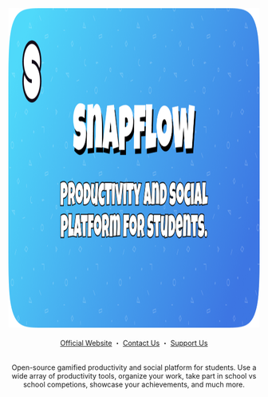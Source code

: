 <div align="center">
	<a href="https://github.com/snapflowio">
  		<img src="https://raw.githubusercontent.com/snapflowio/.github/main/assets/banner.png" alt="Snapflow banner" width="1280" height="640" />
	</a>
</div>

<br>

<div align="center">
	<a href="https://snapflow.io">Official Website</a>
	・
    <a href="mailto:contact@snapflow.io">Contact Us</a>
	・
	<a href="#">Support Us</a>
</div>

<br>

<p align="center">
Open-source gamified productivity and social platform for students. Use a wide array of productivity tools, organize your work, take part in school vs school competions, showcase your achievements, and much more.
</p>
